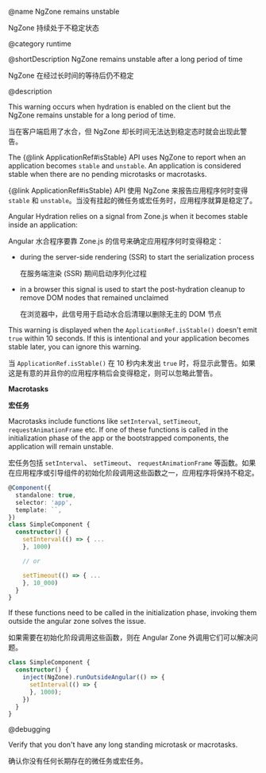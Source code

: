 @name NgZone remains unstable

NgZone 持续处于不稳定状态

@category runtime

@shortDescription NgZone remains unstable after a long period of time

NgZone 在经过长时间的等待后仍不稳定

@description

This warning occurs when hydration is enabled on the client but the NgZone remains unstable for a long period of time.

当在客户端启用了水合，但 NgZone 却长时间无法达到稳定态时就会出现此警告。

The {@link ApplicationRef#isStable} API uses NgZone to report when an application becomes `stable` and `unstable`. An application is considered stable when there are no pending microtasks or macrotasks.

{@link ApplicationRef#isStable} API 使用 NgZone 来报告应用程序何时变得 `stable` 和 `unstable`。当没有挂起的微任务或宏任务时，应用程序就算是稳定了。

Angular Hydration relies on a signal from Zone.js when it becomes stable inside an application:

Angular 水合程序要靠 Zone.js 的信号来确定应用程序何时变得稳定：

* during the server-side rendering \(SSR\) to start the serialization process

  在服务端渲染 \(SSR\) 期间启动序列化过程

* in a browser this signal is used to start the post-hydration cleanup to remove DOM nodes that remained unclaimed

  在浏览器中，此信号用于启动水合后清理以删除无主的 DOM 节点

This warning is displayed when the `ApplicationRef.isStable()` doesn't emit `true` within 10 seconds. If this is intentional and your application becomes stable later, you can ignore this warning.

当 `ApplicationRef.isStable()` 在 10 秒内未发出 `true` 时，将显示此警告。如果这是有意的并且你的应用程序稍后会变得稳定，则可以忽略此警告。

**Macrotasks**

**宏任务**

Macrotasks include functions like `setInterval`, `setTimeout`, `requestAnimationFrame` etc.
If one of these functions is called in the initialization phase of the app or the bootstrapped components, the application will remain unstable.

宏任务包括 `setInterval`、 `setTimeout`、 `requestAnimationFrame` 等函数。如果在应用程序或引导组件的初始化阶段调用这些函数之一，应用程序将保持不稳定。

```typescript
@Component({
  standalone: true,
  selector: 'app',
  template: ``,
})
class SimpleComponent {
  constructor() {
    setInterval(() => { ...
    }, 1000)

    // or 

    setTimeout(() => { ...
    }, 10_000)
  }
}
```

If these functions need to be called in the initialization phase, invoking them outside the angular zone solves the issue.

如果需要在初始化阶段调用这些函数，则在 Angular Zone 外调用它们可以解决问题。

```typescript
class SimpleComponent {
  constructor() {
    inject(NgZone).runOutsideAngular(() => {
      setInterval(() => {
      }, 1000);
    })
  }
}
```

@debugging

Verify that you don't have any long standing microtask or macrotasks.

确认你没有任何长期存在的微任务或宏任务。
